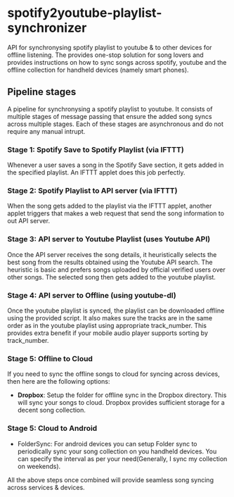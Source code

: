 # spotify2youtube-playlist-synchronizer
API for synchronysing spotify playlist to youtube & to other devices for offline listening. The provides one-stop solution for song lovers and provides instructions on how to sync songs across spotify, youtube and the offline collection for handheld devices (namely smart phones).

## Pipeline stages
A pipeline for synchronysing a spotify playlist to youtube. It consists of multiple stages of message passing that ensure the added song syncs across multiple stages. Each of these stages are asynchronous and do not require any manual intrupt.

### Stage 1: Spotify Save to Spotify Playlist (via IFTTT)  
Whenever a user saves a song in the Spotify Save section, it gets added in the specified playlist. An IFTTT applet does this job perfectly. 

### Stage 2: Spotify Playlist to API server (via IFTTT)  
When the song gets added to the playlist via the IFTTT applet, another applet triggers that makes a web request that send the song information to out API server.

### Stage 3: API server to Youtube Playlist (uses Youtube API)  
Once the API server receives the song details, it heuristically selects the best song from the results obtained using the Youtube API search. The heuristic is basic and prefers songs uploaded by official verified users over other songs. The selected song then gets added to the youtube playlist.

### Stage 4: API server to Offline (using youtube-dl)  
Once the youtube playlist is synced, the playlist can be downloaded offline using the provided script. It also makes sure the tracks are in the same order as in the youtube playlist using appropriate track_number. This provides extra benefit if your mobile audio player supports sorting by track_number.


### Stage 5: Offline to Cloud  
If you need to sync the offline songs to cloud for syncing across devices, then here are the following options:
  - **Dropbox**: Setup the folder for offline sync in the Dropbox directory. This will sync your songs to cloud. Dropbox provides sufficient storage for a decent song collection.

### Stage 5: Cloud to Android  
- FolderSync: For android devices you can setup Folder sync to periodically sync your song collection on you handheld devices. You can specify the interval as per your need(Generally, I sync my collection on weekends).

All the above steps once combined will provide seamless song syncing across services & devices.
